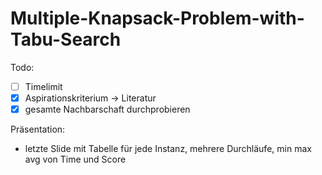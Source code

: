 # Multiple-Knapsack-Problem-with-Tabu-Search

Todo:
- [ ] Timelimit
- [x] Aspirationskriterium -> Literatur
- [x] gesamte Nachbarschaft durchprobieren

Präsentation:
- letzte Slide mit Tabelle für jede Instanz, mehrere Durchläufe, min max avg von Time und Score